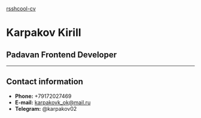[rsshcool-cv](https://ki-boop.github.io/rsschool-cv/)
# Karpakov Kirill
## Padavan Frontend Developer
****
## Contact information
* **Phone:** +79172027469
* **E-mail:** karpakovk_ok@mail.ru
* **Telegram:** @karpakov02




